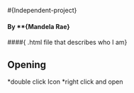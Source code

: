 #{Independent-project}
#### By **{Mandela Rae}
####{ .html file that describes who I am}
## Opening
*double click Icon
*right click and open
